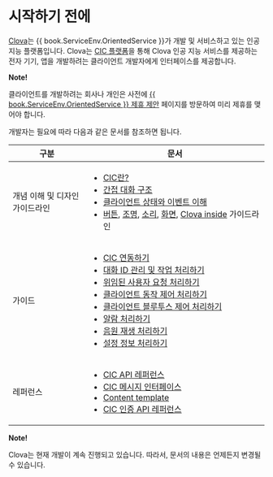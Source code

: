 # 시작하기 전에

<a target="_blank" href="https://clova.ai">Clova</a>는 {{ book.ServiceEnv.OrientedService }}가 개발 및 서비스하고 있는 인공지능 플랫폼입니다. Clova는 [CIC 플랫폼](/Develop/CIC_Overview.md#WhatisCIC)을 통해 Clova 인공 지능 서비스를 제공하는 전자 기기, 앱을 개발하려는 클라이언트 개발자에게 인터페이스를 제공합니다.

<div class="note">
  <p><strong>Note!</strong></p>
  <p>클라이언트를 개발하려는 회사나 개인은 사전에 <a target="_blank" href="{{ book.ServiceEnv.ProposalRegisterURI }}">{{ book.ServiceEnv.OrientedService }} 제휴 제안</a> 페이지를 방문하여 미리 제휴를 맺어야 합니다.</p>
</div>

개발자는 필요에 따라 다음과 같은 문서를 참조하면 됩니다.

<table>
  <thead>
    <tr>
      <th width="30%">구분</th>
      <th width="70%">문서</th>
    </tr>
  </thead>
  <tbody>
    <tr>
      <td>개념 이해 및 디자인 가이드라인</td>
      <td>
        <ul>
          <li><a href="/Develop/CIC_Overview.md#WhatisCIC">CIC란?</a></li>
          <li><a href="/Develop/CIC_Overview.md#IndirectDialogue">간접 대화 구조</a></li>
          <li><a href="/Design/Client_State_And_Event.md">클라이언트 상태와 이벤트 이해</a></li>
          <li><a href="/Design/Button.md">버튼</a>, <a href="/Design/Light.md">조명</a>, <a href="/Design/Audio.md">소리</a>, <a href="/Design/Screen.md">화면</a>, <a href="/Design/Clova_Inside.md">Clova inside</a> 가이드라인</li>
        </ul>
      </td>
    </tr>
    <tr>
      <td>가이드</td>
      <td>
        <ul>
          <li><a href="/Develop/Guides/Interact_with_CIC.md">CIC 연동하기</a></li>
          <li><a href="/Develop/Guides/ImplementClientFeatures/Manage_Dialogue_ID_And_Handle_Tasks.md">대화 ID 관리 및 작업 처리하기</a></li>
          <li><a href="/Develop/Guides/ImplementClientFeatures/Handle_Delegation.md">위임된 사용자 요청 처리하기</a></li>
          <li><a href="/Develop/Guides/ImplementClientFeatures/Handle_Device_Control.md">클라이언트 동작 제어 처리하기</a></li>
          <li><a href="/Develop/Guides/ImplementClientFeatures/Handle_Bluetooth_Control.md">클라이언트 블루투스 제어 처리하기</a></li>
          <li><a href="/Develop/Guides/ImplementClientFeatures/Handle_Alerts.md">알람 처리하기</a></li>
          <li><a href="/Develop/Guides/ImplementClientFeatures/Handle_Audio_Playback.md">음원 재생 처리하기</a></li>
          <li><a href="/Develop/Guides/ImplementClientFeatures/Handle_Settings.md">설정 정보 처리하기</a></li>
        </ul>
      </td>
    </tr>
    <tr>
      <td>레퍼런스</td>
      <td>
        <ul>
          <li><a href="/Develop/References/CIC_API.md">CIC API 레퍼런스</a></li>
          <li><a href="/Develop/References/CIC_API.md#CICInterface">CIC 메시지 인터페이스</a></li>
          <li><a href="/Develop/References/Content_Templates.md">Content template</a></li>
          <li><a href="/Develop/References/Clova_Auth_API.md">CIC 인증 API 레퍼런스</a></li>
        </ul>
      </td>
    </tr>
  </tbody>
</table>


<div class="note">
  <p><strong>Note!</strong></p>
  <p>Clova는 현재 개발이 계속 진행되고 있습니다. 따라서, 문서의 내용은 언제든지 변경될 수 있습니다.</p>
</div>

